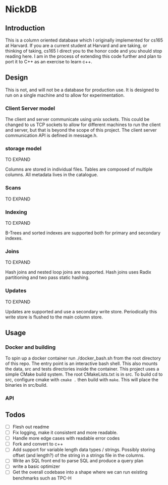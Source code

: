 # NickDB

## Introduction
This is a column oriented database which I originally implemented for cs165 at Harvard. If you are a current student at Harvard and are taking, or thinking of taking, cs165 I direct you to the honor code and you should stop reading here. 
I am in the process of extending this code further and plan to port it to C++ as an exercise to learn c++.


## Design
This is not, and will not be a database for production use. It is designed to run on a single machine and to allow for experimentation. 
### Client Server model 
The client and server communicate using unix sockets. This could be changed to us TCP sockets to allow for different machines to run the client and server, but that is beyond the scope of this project. 
The client server communication API is defined in message.h. 

### storage model 
TO EXPAND

Columns are stored in individual files. Tables are composed of multiple columns. All metadata lives in the catalogue.
### Scans
TO EXPAND

### Indexing
TO EXPAND 

B-Trees and sorted indexes are supported both for primary and secondary indexes. 

### Joins 
TO EXPAND

Hash joins and nested loop joins are supported. Hash joins uses Radix partitioning and two pass static hashing.
### Updates 
TO EXPAND

Updates are supported and use a secondary write store. Periodically this write store is flushed to the main column store. 


## Usage
### Docker and building  
To spin up a docker container run ./docker_bash.sh from the root directory of this repo. The entry point
is an interactive bash shell. This also mounts the data, src and tests directories inside the container. 
This project uses a simple CMake build system. The root CMakeLists.txt is in src. To build cd to src, configure cmake
with `cmake .` then build with `make`. This will place the binaries in src/build. 

### API 

## Todos
- [ ] Flesh out readme
- [ ] Fix logging, make it consistent and more readable. 
- [ ] Handle more edge cases with readable error codes 
- [ ] Fork and convert to c++
- [ ] Add support for variable length data types / strings. Possibly storing offset (and length?) of the string in a strings file in the columns. 
- [ ] Write an SQL front end to parse SQL and produce a query plan
- [ ] write a basic optimizer
- [ ] Get the overall codebase into a shape where we can run existing benchmarks such as TPC-H